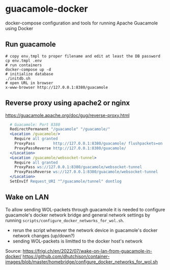 # guacamole-docker

docker-compose configuration and tools for running Apache Guacamole using Docker

## Run guacamole

```
# copy env.tmpl to proper filename and edit at least the DB password
cp env.tmpl .env
# run containers
docker-compose up -d
# initialize database
./initdb.sh
# open URL in browser
x-www-browser http://127.0.0.1:8380/guacamole
```

## Reverse proxy using apache2 or nginx

https://guacamole.apache.org/doc/gug/reverse-proxy.html

```apache
  # Guacamole: Port 8380
  RedirectPermanent "/guacamole" "/guacamole/"
  <Location /guacamole/>
    Require all granted
    ProxyPass        http://127.0.0.1:8380/guacamole/ flushpackets=on
    ProxyPassReverse http://127.0.0.1:8380/guacamole/
  </Location>
  <Location /guacamole/websocket-tunnel>
    Require all granted
    ProxyPass ws://127.0.0.1:8380/guacamole/websocket-tunnel
    ProxyPassReverse ws://127.0.0.1:8380/guacamole/websocket-tunnel
  </Location>
  SetEnvIf Request_URI "^/guacamole/tunnel" dontlog
```

## Wake on LAN
To allow sending WOL-packets through guacamole it is needed to configure
guacamole's docker network bridge and general network settings by running
```scripts/configure_docker_networks_for_wol.sh```.
- rerun the script whenever the network device in guacamole's
docker network changes (up/down?)
- sending WOL-packets is limitted to the docker host's network

Source:
<https://frigi.ch/en/2022/07/wake-on-lan-from-guacamole-in-docker/>
<https://github.com/dhutchison/container-images/blob/master/homebridge/configure_docker_networks_for_wol.sh>
